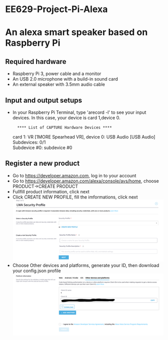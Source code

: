 # EE629-Project-Pi-Alexa

An alexa smart speaker based on Raspberry Pi
===
Required hardware
---
* Raspberry Pi 3, power cable and a monitor
* An USB 2.0 microphone with a build-in sound card
* An external speaker with 3.5mm audio cable

Input and output setups
---
* In your Raspberry Pi Terminal, type 'arecord -l' to see your input devices. In this case, your device is card 1,device 0. 

        **** List of CAPTURE Hardware Devices ****    
    card 1: VR [1MORE Spearhead VR], device 0: USB Audio [USB Audio]    
       Subdevices: 0/1    
     Subdevice #0: subdevice #0    


Register a new product
---
* Go to https://developer.amazon.com, log in to your account
* Go to https://developer.amazon.com/alexa/console/avs/home, choose PRODUCT->CREATE PRODUCT
* Fullfill product information, click next
* Click CREATE NEW PROFILE, fill the imformations, click next
![Image text](https://github.com/JCLiLC/EE629-Project-Pi-Alexa/blob/master/images/Screen%20Shot%202019-04-29%20at%204.33.39%20PM.png)
* Choose Other devices and platforms, generate your ID, then download your config.json profile
![Image text](https://github.com/JCLiLC/EE629-Project-Pi-Alexa/blob/master/images/Screen%20Shot%202019-04-29%20at%204.37.28%20PM.png)

